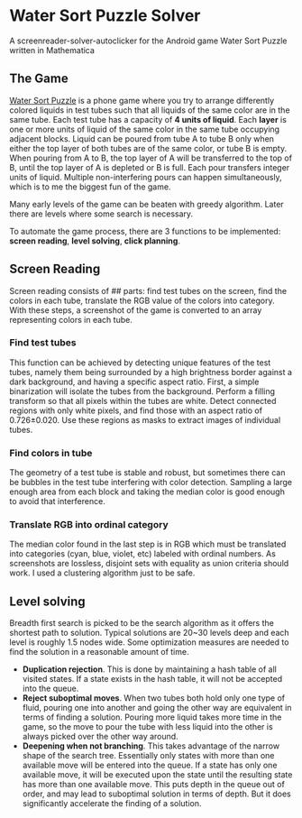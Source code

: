 # Water Sort Puzzle Solver
A screenreader-solver-autoclicker for the Android game Water Sort Puzzle written in Mathematica

## The Game

[Water Sort Puzzle](https://play.google.com/store/apps/details?id=com.gma.water.sort.puzzle) is a phone game where you try to arrange differently colored liquids in test tubes such that all liquids of the same color are in the same tube. Each test tube has a capacity of **4 units of liquid**. Each **layer** is one or more units of liquid of the same color in the same tube occupying adjacent blocks. Liquid can be poured from tube A to tube B only when either the top layer of both tubes are of the same color, or tube B is empty. When pouring from A to B, the top layer of A will be transferred to the top of B, until the top layer of A is depleted or B is full. Each pour transfers integer units of liquid. Multiple non-interfering pours can happen simultaneously, which is to me the biggest fun of the game.

Many early levels of the game can be beaten with greedy algorithm. Later there are levels where some search is necessary.

To automate the game process, there are 3 functions to be implemented: **screen reading**, **level solving**, **click planning**.

## Screen Reading

Screen reading consists of ## parts: find test tubes on the screen, find the colors in each tube, translate the RGB value of the colors into category. With these steps, a screenshot of the game is converted to an array representing colors in each tube.

### Find test tubes

This function can be achieved by detecting unique features of the test tubes, namely them being surrounded by a high brightness border against a dark background, and having a specific aspect ratio. First, a simple binarization will isolate the tubes from the background. Perform a filling transform so that all pixels within the tubes are white. Detect connected regions with only white pixels, and find those with an aspect ratio of 0.726±0.020. Use these regions as masks to extract images of individual tubes.

### Find colors in tube

The geometry of a test tube is stable and robust, but sometimes there can be bubbles in the test tube interfering with color detection. Sampling a large enough area from each block and taking the median color is good enough to avoid that interference.

### Translate RGB into ordinal category

The median color found in the last step is in RGB which must be translated into categories (cyan, blue, violet, etc) labeled with ordinal numbers. As screenshots are lossless, disjoint sets with equality as union criteria should work. I used a clustering algorithm just to be safe.

## Level solving

Breadth first search is picked to be the search algorithm as it offers the shortest path to solution. Typical solutions are 20~30 levels deep and each level is roughly 1.5 nodes wide. Some optimization measures are needed to find the solution in a reasonable amount of time.

+ **Duplication rejection**. This is done by maintaining a hash table of all visited states. If a state exists in the hash table, it will not be accepted into the queue.
+ **Reject suboptimal moves**. When two tubes both hold only one type of fluid, pouring one into another and going the other way are equivalent in terms of finding a solution. Pouring more liquid takes more time in the game, so the move to pour the tube with less liquid into the other is always picked over the other way around.
+ **Deepening when not branching**. This takes advantage of the narrow shape of the search tree. Essentially only states with more than one available move will be entered into the queue. If a state has only one available move, it will be executed upon the state until the resulting state has more than one available move. This puts depth in the queue out of order, and may lead to suboptimal solution in terms of depth. But it does significantly accelerate the finding of a solution.
